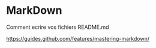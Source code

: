 # MarkDown

Comment ecrire vos fichiers README.md

https://guides.github.com/features/mastering-markdown/
